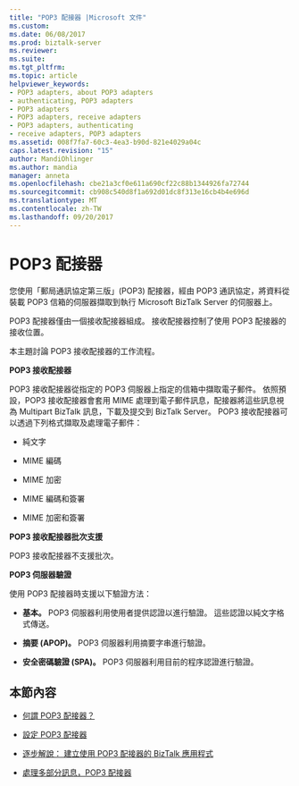 ```yaml
---
title: "POP3 配接器 |Microsoft 文件"
ms.custom: 
ms.date: 06/08/2017
ms.prod: biztalk-server
ms.reviewer: 
ms.suite: 
ms.tgt_pltfrm: 
ms.topic: article
helpviewer_keywords:
- POP3 adapters, about POP3 adapters
- authenticating, POP3 adapters
- POP3 adapters
- POP3 adapters, receive adapters
- POP3 adapters, authenticating
- receive adapters, POP3 adapters
ms.assetid: 008f7fa7-60c3-4ea3-b90d-821e4029a04c
caps.latest.revision: "15"
author: MandiOhlinger
ms.author: mandia
manager: anneta
ms.openlocfilehash: cbe21a3cf0e611a690cf22c88b1344926fa72744
ms.sourcegitcommit: cb908c540d8f1a692d01dc8f313e16cb4b4e696d
ms.translationtype: MT
ms.contentlocale: zh-TW
ms.lasthandoff: 09/20/2017
---
```

# <a name="pop3-adapter"></a>POP3 配接器
您使用「郵局通訊協定第三版」(POP3) 配接器，經由 POP3 通訊協定，將資料從裝載 POP3 信箱的伺服器擷取到執行 Microsoft BizTalk Server 的伺服器上。  
  
 POP3 配接器僅由一個接收配接器組成。 接收配接器控制了使用 POP3 配接器的接收位置。  
  
 本主題討論 POP3 接收配接器的工作流程。  
  
 **POP3 接收配接器**  
  
 POP3 接收配接器從指定的 POP3 伺服器上指定的信箱中擷取電子郵件。 依照預設，POP3 接收配接器會套用 MIME 處理到電子郵件訊息，配接器將這些訊息視為 Multipart BizTalk 訊息，下載及提交到 BizTalk Server。 POP3 接收配接器可以透過下列格式擷取及處理電子郵件：  
  
-   純文字  
  
-   MIME 編碼  
  
-   MIME 加密  
  
-   MIME 編碼和簽署  
  
-   MIME 加密和簽署  
  
 **POP3 接收配接器批次支援**  
  
 POP3 接收配接器不支援批次。  
  
 **POP3 伺服器驗證**  
  
 使用 POP3 配接器時支援以下驗證方法：  
  
-   **基本。** POP3 伺服器利用使用者提供認證以進行驗證。  這些認證以純文字格式傳送。  
  
-   **摘要 (APOP)。** POP3 伺服器利用摘要字串進行驗證。  
  
-   **安全密碼驗證 (SPA)。** POP3 伺服器利用目前的程序認證進行驗證。  
  
## <a name="in-this-section"></a>本節內容  
  
-   [何謂 POP3 配接器？](../core/what-is-the-pop3-adapter.md)  
  
-   [設定 POP3 配接器](../core/configuring-the-pop3-adapter.md)  
  
-   [逐步解說： 建立使用 POP3 配接器的 BizTalk 應用程式](../core/walkthrough-creating-a-biztalk-application-that-uses-the-pop3-adapter.md)  
  
-   [處理多部分訊息，POP3 配接器](../core/processing-multi-part-messages-with-the-pop3-adapter.md)